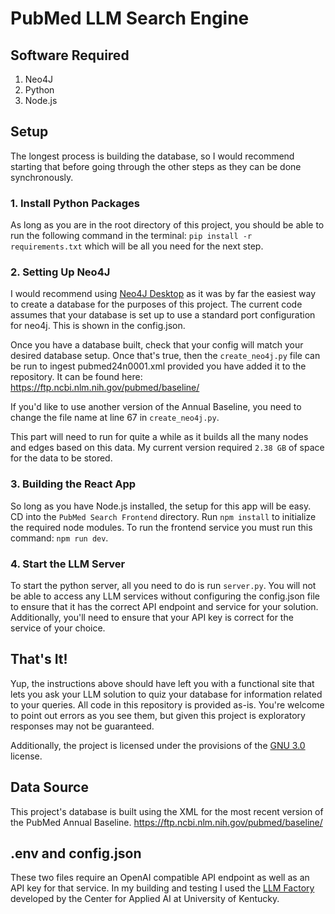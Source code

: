 # PubMed LLM Search Engine
## Software Required
1. Neo4J
2. Python
3. Node.js

## Setup
The longest process is building the database, so I would recommend starting that before
going through the other steps as they can be done synchronously.

### 1. Install Python Packages
As long as you are in the root directory of this project, you should be able to run the following command in
the terminal: ```pip install -r requirements.txt``` which will be all you need for the next step.

### 2. Setting Up Neo4J
I would recommend using [Neo4J Desktop](https://neo4j.com/) as it was by far the easiest way
to create a database for the purposes of this project. The current code assumes that your database
is set up to use a standard port configuration for neo4j. This is shown in the config.json.

Once you have a database built, check that your config will match your desired database setup.
Once that's true, then the `create_neo4j.py` file can be run to ingest pubmed24n0001.xml provided
you have added it to the repository. It can be found here: https://ftp.ncbi.nlm.nih.gov/pubmed/baseline/

If you'd like to use another version of the Annual Baseline, you need to change the file name at line 67 in 
`create_neo4j.py`.

This part will need to run for quite a while as it builds all the many nodes and edges based on this data. My
current version required `2.38 GB` of space for the data to be stored.

### 3. Building the React App
So long as you have Node.js installed, the setup for this app will be easy. CD into the `PubMed Search Frontend`
directory. Run `npm install` to initialize the required node modules. To run the frontend service you must run
this command: ```npm run dev```.

### 4. Start the LLM Server
To start the python server, all you need to do is run ```server.py```. You will not be able to access any LLM services without
configuring the config.json file to ensure that it has the correct API endpoint and service for your solution. Additionally,
you'll need to ensure that your API key is correct for the service of your choice.

## That's It!
Yup, the instructions above should have left you with a functional site that lets you ask your LLM solution to quiz your
database for information related to your queries. All code in this repository is provided as-is. You're welcome to point out
errors as you see them, but given this project is exploratory responses may not be guaranteed.

Additionally, the project is licensed under the provisions of the [GNU 3.0](https://www.gnu.org/licenses/gpl-3.0.en.html) license.




## Data Source
This project's database is built using the XML for the most recent version of the 
PubMed Annual Baseline. https://ftp.ncbi.nlm.nih.gov/pubmed/baseline/


## .env and config.json
These two files require an OpenAI compatible API endpoint as well as an API key for that service. In my building and testing I used the [LLM Factory](https://hub.ai.uky.edu/llm-factory/) developed by the Center for Applied AI at University of Kentucky.
